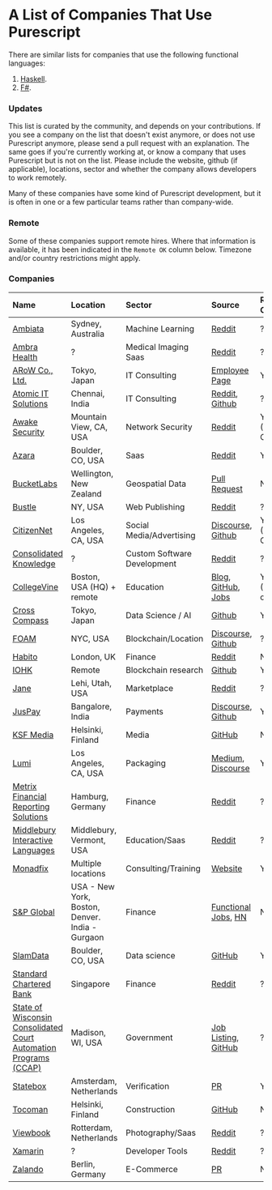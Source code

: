 # A List of Companies That Use Purescript

There are similar lists for companies that use the following functional languages:
1. [Haskell](https://github.com/erkmos/haskell-companies).
2. [F#](https://github.com/Kavignon/fsharp-companies).

### Updates
This list is curated by the community, and depends on your contributions. If you see a company on the list that doesn't exist anymore, or does not use Purescript anymore, please send a pull request with an explanation. The same goes if you're currently working at, or know a company that uses Purescript but is not on the list. Please include the website, github (if applicable), locations, sector and whether the company allows developers to work remotely.

Many of these companies have some kind of Purescript development, but it is often in one or a few particular teams rather than company-wide.

### Remote

Some of these companies support remote hires. Where that information is available, it has been indicated in the `Remote OK` column below. Timezone and/or country restrictions might apply.

### Companies

| Name | Location | Sector | Source | Remote OK? |
| :--- | :------- | :----- | :----- | :--------- |
[Ambiata](http://ambiata.com) | Sydney, Australia | Machine Learning | [Reddit](https://www.reddit.com/r/purescript/comments/53r4v7/using_purescript_for_work_sept_16/d7yc7gt/) | ?
[Ambra Health](https://ambrahealth.com) | ? | Medical Imaging Saas | [Reddit](https://www.reddit.com/r/purescript/comments/3mzotb/using_purescript_for_work/cvji3oy/) | ?
[ARoW Co., Ltd.](https://arow.info/index-en.html) | Tokyo, Japan | IT Consulting | [Employee Page](https://functor.tokyo/about) | Yes
[Atomic IT Solutions](http://atomicits.com/) | Chennai, India | IT Consulting | [Reddit](https://www.reddit.com/r/purescript/comments/63n18c/what_are_you_using_purescript_for/djlfw7a/), [Github](https://github.com/atomicits) | ?
[Awake Security](http://awakesecurity.com) | Mountain View, CA, USA | Network Security | [Reddit](https://www.reddit.com/r/purescript/comments/9au5ke/job_opening_at_awake_security/) | Yes (US Only)
[Azara](https://www.azara.io) | Boulder, CO, USA | Saas | [Reddit](https://www.reddit.com/r/purescript/comments/828nex/azara_is_hiring/) | Yes
[BucketLabs](http://www.bucketlabs.nz/) | Wellington, New Zealand | Geospatial Data | [Pull Request](https://github.com/ajnsit/purescript-companies/pull/5#issuecomment-475827505) | No
[Bustle](https://bustle.company/) | NY, USA | Web Publishing | [Reddit](https://www.reddit.com/r/purescript/comments/53r4v7/using_purescript_for_work_sept_16/d7w09gw/) | ?
[CitizenNet](https://citizennet.com/) | Los Angeles, CA, USA | Social Media/Advertising | [Discourse](https://discourse.purescript.org/t/do-you-have-a-purescript-app-in-production/20/4), [Github](https://github.com/citizennet?language=purescript) | Yes (US Only)
[Consolidated Knowledge](https://knledg.com/) | ? | Custom Software Development | [Reddit](https://www.reddit.com/r/purescript/comments/53r4v7/using_purescript_for_work_sept_16/d7vz94t/) | ?
[CollegeVine](https://collegevine.com/) | Boston, USA (HQ) + remote | Education | [Blog](https://medium.com/collegevine-engineering), [GitHub](https://github.com/collegevine?language=purescript), [Jobs](https://jobs.lever.co/collegevine?department=R%26D&team=Software%20Engineering) | Yes (US only)
[Cross Compass](https://www.cross-compass.com/en/front-page/) | Tokyo, Japan | Data Science / AI | [Github](https://github.com/xc-jp) | Yes
[FOAM](https://foam.space/) | NYC, USA | Blockchain/Location | [Discourse](https://discourse.purescript.org/t/do-you-have-a-purescript-app-in-production/20/3), [Github](https://github.com/f-o-a-m?language=purescript) | ?
[Habito](https://www.habito.com/) | London, UK | Finance | [Reddit](https://www.reddit.com/r/haskell/comments/5ygeke/job_ad_fullstack_haskellpurescript_developer_in/) | No
[IOHK](https://iohk.io) | Remote | Blockchain research | [Github](https://github.com/input-output-hk)| Yes
[Jane](https://jane.com) | Lehi, Utah, USA | Marketplace | [Reddit](https://www.reddit.com/r/purescript/comments/53r4v7/using_purescript_for_work_sept_16/d7vyjmy/) | ?
[JusPay](https://juspay.in/) | Bangalore, India | Payments | [Discourse](https://discourse.purescript.org/t/do-you-have-a-purescript-app-in-production/20/5), [Github](https://github.com/juspay?language=purescript) | Yes
[KSF Media](https://www.hbl.fi/) | Helsinki, Finland | Media | [GitHub](https://github.com/KSF-Media/affresco) | No
[Lumi](https://www.lumi.com) | Los Angeles, CA, USA | Packaging | [Medium](https://medium.com/fuzzy-sharp/purescript-and-haskell-at-lumi-7e8e2b16fb13), [Discourse](https://discourse.purescript.org/t/do-you-have-a-purescript-app-in-production/20/2) | Yes
[Metrix Financial Reporting Solutions](http://metrix-financial-reporting-solutions.de/) | Hamburg, Germany | Finance | [Reddit](https://www.reddit.com/r/purescript/comments/53r4v7/using_purescript_for_work_sept_16/d7xaniu/) | ?
[Middlebury Interactive Languages](http://www.middleburyinteractive.com/) | Middlebury, Vermont, USA | Education/Saas | [Reddit](https://www.reddit.com/r/purescript/comments/3mzotb/using_purescript_for_work/cvkerae/) | ?
[Monadfix](https://monadfix.io) | Multiple locations | Consulting/Training | [Website](https://monadfix.io) | Yes
[S&P Global](http://www.spglobal.com) | USA - New York, Boston, Denver. India - Gurgaon | Finance | [Functional Jobs](https://web.archive.org/web/20180116174033/https://functionaljobs.com/jobs/9056-software-developer-all-levels-at-sp-global), [HN](https://news.ycombinator.com/item?id=16062505) | No
[SlamData](https://slamdata.com) | Boulder, CO, USA | Data science | [GitHub](https://github.com/slamdata?language=purescript) | Yes
[Standard Chartered Bank](https://sc.com) | Singapore | Finance | [Reddit](https://www.reddit.com/r/purescript/comments/610quy/hiring_purescript_ui_developers_for_haskell/) | ?
[State of Wisconsin Consolidated Court Automation Programs (CCAP)](https://www.wicourts.gov/courts/offices/ccap.htm) | Madison, WI, USA | Government | [Job Listing](https://wisc.jobs/public/print_view.asp?jobid=93347&annoid=93833), [GitHub](https://github.com/ccap/purescript-ccap-codegen) | ?
[Statebox](https://statebox.io) | Amsterdam, Netherlands | Verification | [PR](https://github.com/ajnsit/purescript-companies/pull/9) | Yes
[Tocoman](https://tocoman.fi) | Helsinki, Finland | Construction | [GitHub](https://github.com/tocoman/spacchetti) | No
[Viewbook](https://viewbook.com/) | Rotterdam, Netherlands | Photography/Saas | [Reddit](https://www.reddit.com/r/purescript/comments/53r4v7/using_purescript_for_work_sept_16/d8qlsn6/) | ?
[Xamarin](http://xamarin.com/) | ? | Developer Tools | [Reddit](https://www.reddit.com/r/purescript/comments/3mzotb/using_purescript_for_work/cvjkbz2/) | ?
[Zalando](https://zalando.de) | Berlin, Germany | E-Commerce | [PR](https://github.com/ajnsit/purescript-companies/pull/8) | No
